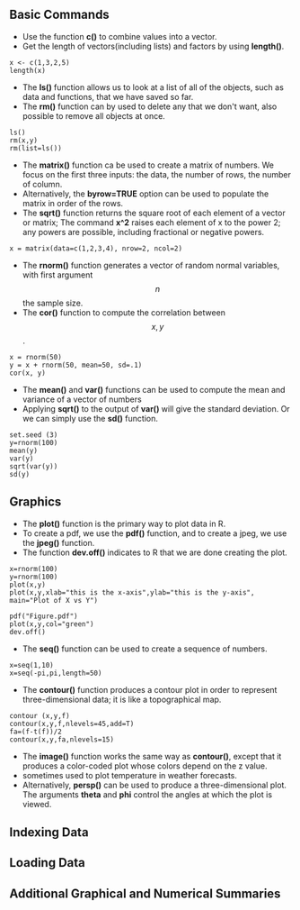 ## Basic Commands

* Use the function **c()** to combine values into a vector.
* Get the length of vectors(including lists) and factors by using **length()**.
~~~
x <- c(1,3,2,5)
length(x)
~~~
* The **ls()** function allows us to look at a list of all of the objects, such as data and functions, that we have saved so far.
* The **rm()** function can by used to delete any that we don't want, also possible to remove all objects at once.
~~~
ls()
rm(x,y)
rm(list=ls())
~~~

* The **matrix()** function ca be used to create a matrix of numbers. We focus on the first three inputs: the data,  the number of rows, the number of column.
* Alternatively, the **byrow=TRUE** option can be used to populate the matrix in order of the rows.
*  The **sqrt()** function returns the square root of each element of a vector or matrix; The command **x^2** raises each element of x to the power 2; any powers are possible, including fractional or negative powers.
~~~
x = matrix(data=c(1,2,3,4), nrow=2, ncol=2)
~~~

* The **rnorm()** function generates a vector of random normal variables, with first argument $$n$$ the sample size.
* The **cor()** function to compute the correlation between $$x, y$$.
~~~
x = rnorm(50)
y = x + rnorm(50, mean=50, sd=.1)
cor(x, y)
~~~

* The **mean()** and **var()** functions can be used to compute the mean and variance of a vector of numbers
* Applying **sqrt()** to the output of **var()** will give the standard deviation. Or we can simply use the **sd()** function.
~~~
set.seed (3)
y=rnorm(100)
mean(y)
var(y)
sqrt(var(y))
sd(y)
~~~

## Graphics
* The **plot()** function is the primary way to plot data in R.
* To create a pdf, we use the **pdf()** function, and to create a jpeg, we use the **jpeg()** function.
* The function **dev.off()** indicates to R that we are done creating the plot.
~~~
x=rnorm(100)
y=rnorm(100)
plot(x,y)
plot(x,y,xlab="this is the x-axis",ylab="this is the y-axis",
main="Plot of X vs Y")

pdf("Figure.pdf")
plot(x,y,col="green")
dev.off()
~~~

* The **seq()** function can be used to create a sequence of numbers.
~~~
x=seq(1,10)
x=seq(-pi,pi,length=50)
~~~

* The **contour()** function produces a contour plot in order to represent three-dimensional data; it is like a topographical map.
~~~
contour (x,y,f)
contour(x,y,f,nlevels=45,add=T)
fa=(f-t(f))/2
contour(x,y,fa,nlevels=15)
~~~

* The **image()** function works the same way as **contour()**, except that it produces a color-coded plot whose colors depend on the z value.
* sometimes used to plot temperature in weather forecasts.
* Alternatively, **persp()** can be used to produce a three-dimensional plot. The arguments **theta** and **phi** control the angles at which the plot is viewed.





## Indexing Data


## Loading Data


## Additional Graphical and Numerical Summaries
